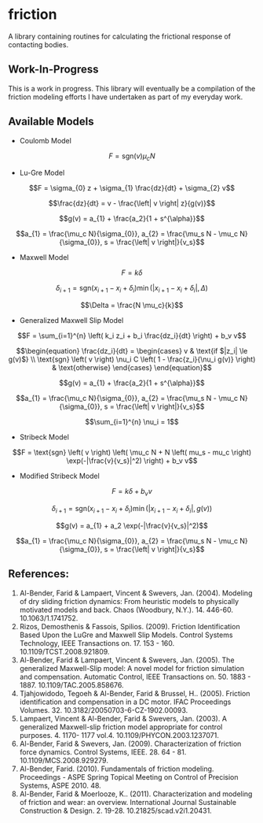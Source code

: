 # friction
A library containing routines for calculating the frictional response of contacting bodies.

## Work-In-Progress
This is a work in progress.  This library will eventually be a compilation of the friction modeling efforts I have undertaken as part of my everyday work.

## Available Models
- Coulomb Model
```math
F = \text{sgn} \left( v \right) \mu_{c} N
```
- Lu-Gre Model
```math
F = \sigma_{0} z + \sigma_{1} \frac{dz}{dt} + \sigma_{2} v
```
```math
\frac{dz}{dt} = v - \frac{\left| v \right| z}{g(v)}
```
```math
g(v) = a_{1} + \frac{a_2}{1 + s^{\alpha}}
```
```math
a_{1} = \frac{\mu_c N}{\sigma_{0}}, a_{2} = \frac{\mu_s N - \mu_c N}{\sigma_{0}}, s = \frac{\left| v \right|}{v_s}
```
- Maxwell Model
```math
F = k \delta
```
```math
\delta_{i+1} = \text{sgn} \left( x_{i+1} - x_{i} + \delta_{i} \right) \min \left( \left| x_{i+1} - x_{i} + \delta_{i} \right|, \Delta \right)
```
```math
\Delta = \frac{N \mu_c}{k}
```
- Generalized Maxwell Slip Model
```math
F = \sum_{i=1}^{n} \left( k_i z_i + b_i \frac{dz_i}{dt} \right) + b_v v
```
```math
\begin{equation}
\frac{dz_i}{dt} = 
\begin{cases}
v & \text{if $|z_i| \le g(v)$} \\
\text{sgn} \left( v \right) \nu_i C \left( 1 - \frac{z_i}{\nu_i g(v)} \right) & \text{otherwise}
\end{cases}
\end{equation}
```
```math
g(v) = a_{1} + \frac{a_2}{1 + s^{\alpha}}
```
```math
a_{1} = \frac{\mu_c N}{\sigma_{0}}, a_{2} = \frac{\mu_s N - \mu_c N}{\sigma_{0}}, s = \frac{\left| v \right|}{v_s}
```
```math
\sum_{i=1}^{n} \nu_i = 1
```
- Stribeck Model
```math
F = \text{sgn} \left( v \right) \left( \mu_c N + N \left( mu_s - mu_c \right) \exp(-|\frac{v}{v_s}|^2) \right) + b_v v
```
- Modified Stribeck Model
```math
F = k \delta + b_v v
```
```math
\delta_{i+1} = \text{sgn} \left( x_{i+1} - x_{i} + \delta_{i} \right) \min \left( \left| x_{i+1} - x_{i} + \delta_{i} \right|, g(v) \right)
```
```math
g(v) = a_{1} + a_2 \exp(-|\frac{v}{v_s}|^2)
```
```math
a_{1} = \frac{\mu_c N}{\sigma_{0}}, a_{2} = \frac{\mu_s N - \mu_c N}{\sigma_{0}}, s = \frac{\left| v \right|}{v_s}
```

## References:
1. Al-Bender, Farid & Lampaert, Vincent & Swevers, Jan. (2004). Modeling of dry sliding friction dynamics: From heuristic models to physically motivated models and back. Chaos (Woodbury, N.Y.). 14. 446-60. 10.1063/1.1741752. 
2. Rizos, Demosthenis & Fassois, Spilios. (2009). Friction Identification Based Upon the LuGre and Maxwell Slip Models. Control Systems Technology, IEEE Transactions on. 17. 153 - 160. 10.1109/TCST.2008.921809. 
3. Al-Bender, Farid & Lampaert, Vincent & Swevers, Jan. (2005). The generalized Maxwell-Slip model: A novel model for friction simulation and compensation. Automatic Control, IEEE Transactions on. 50. 1883 - 1887. 10.1109/TAC.2005.858676. 
4. Tjahjowidodo, Tegoeh & Al-Bender, Farid & Brussel, H.. (2005). Friction identification and compensation in a DC motor. IFAC Proceedings Volumes. 32. 10.3182/20050703-6-CZ-1902.00093. 
5. Lampaert, Vincent & Al-Bender, Farid & Swevers, Jan. (2003). A generalized Maxwell-slip friction model appropriate for control purposes. 4. 1170- 1177 vol.4. 10.1109/PHYCON.2003.1237071. 
6. Al-Bender, Farid & Swevers, Jan. (2009). Characterization of friction force dynamics. Control Systems, IEEE. 28. 64 - 81. 10.1109/MCS.2008.929279. 
7. Al-Bender, Farid. (2010). Fundamentals of friction modeling. Proceedings - ASPE Spring Topical Meeting on Control of Precision Systems, ASPE 2010. 48. 
8. Al-Bender, Farid & Moerlooze, K.. (2011). Characterization and modeling of friction and wear: an overview. International Journal Sustainable Construction & Design. 2. 19-28. 10.21825/scad.v2i1.20431. 